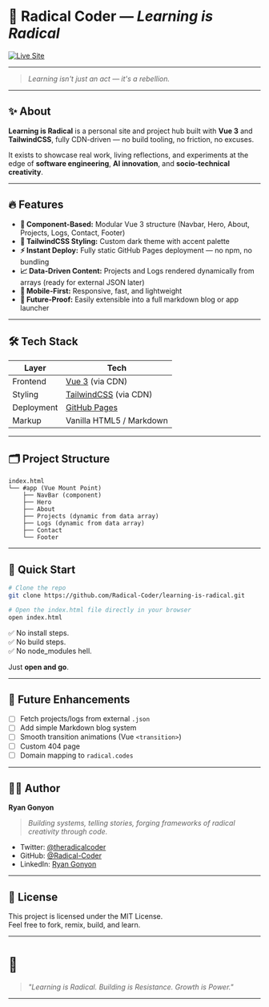 # 🚀 Radical Coder — *Learning is Radical*

[![Live Site](https://img.shields.io/badge/Live%20Site-Visit-ff6b00?style=for-the-badge&logo=firefoxbrowser&logoColor=white)](https://radical-coder.github.io/learning-is-radical/)

---

> *Learning isn't just an act — it's a rebellion.*

---

## ✨ About

**Learning is Radical** is a personal site and project hub built with **Vue 3** and **TailwindCSS**,
fully CDN-driven — no build tooling, no friction, no excuses.

It exists to showcase real work, living reflections, and experiments
at the edge of **software engineering**, **AI innovation**, and **socio-technical creativity**.

---

## 🔥 Features

- **🧩 Component-Based:** Modular Vue 3 structure (Navbar, Hero, About, Projects, Logs, Contact, Footer)
- **🎨 TailwindCSS Styling:** Custom dark theme with accent palette
- **⚡ Instant Deploy:** Fully static GitHub Pages deployment — no npm, no bundling
- **📈 Data-Driven Content:** Projects and Logs rendered dynamically from arrays (ready for external JSON later)
- **📱 Mobile-First:** Responsive, fast, and lightweight
- **🔮 Future-Proof:** Easily extensible into a full markdown blog or app launcher

---

## 🛠️ Tech Stack

| Layer         | Tech                         |
|---------------|-------------------------------|
| Frontend      | [Vue 3](https://vuejs.org/) (via CDN) |
| Styling       | [TailwindCSS](https://tailwindcss.com/) (via CDN) |
| Deployment    | [GitHub Pages](https://pages.github.com/) |
| Markup        | Vanilla HTML5 / Markdown |

---

## 🗂️ Project Structure

```text
index.html
└── #app (Vue Mount Point)
    ├── NavBar (component)
    ├── Hero
    ├── About
    ├── Projects (dynamic from data array)
    ├── Logs (dynamic from data array)
    ├── Contact
    └── Footer
```

---

## 🚀 Quick Start

```bash
# Clone the repo
git clone https://github.com/Radical-Coder/learning-is-radical.git

# Open the index.html file directly in your browser
open index.html
```

✅ No install steps.  
✅ No build steps.  
✅ No node_modules hell.  

Just **open and go**.

---

## 🧪 Future Enhancements

- [ ] Fetch projects/logs from external `.json`
- [ ] Add simple Markdown blog system
- [ ] Smooth transition animations (Vue `<transition>`)
- [ ] Custom 404 page
- [ ] Domain mapping to `radical.codes`

---

## 👨‍💻 Author

**Ryan Gonyon**  
> *Building systems, telling stories, forging frameworks of radical creativity through code.*

- Twitter: [@theradicalcoder](https://twitter.com/theradicalcoder)  
- GitHub: [@Radical-Coder](https://github.com/Radical-Coder)  
- LinkedIn: [Ryan Gonyon](https://linkedin.com/in/ryangonyon)

---

## 📜 License

This project is licensed under the MIT License.  
Feel free to fork, remix, build, and learn.

---

# 🌌

> *"Learning is Radical. Building is Resistance. Growth is Power."*

---
